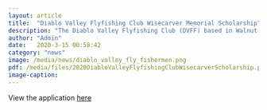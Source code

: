 ```yaml
---
layout: article
title:  "Diablo Valley Flyfishing Club Wisecarver Memorial Scholarship"
description: "The Diablo Valley Flyfishing Club (DVFF) based in Walnut Creek, CA. sponsors this annual $2,500 scholarship (one per year) in support of a UC Davis graduate student conducting research in fisheries biology and/or riparian or limnetic ecology, with projects that benefit California’s recreational fisheries."
author: "Admin"
date:   2020-3-15 00:58:42
category: "news"
image: /media/news/diablo_valley_fly_fishermen.png
pdf: /media/files/2020DiabloValleyFlyfishingClubWisecarverScholarship.pdf
image-caption:
---
```


View the application [here](/media/files/2020DiabloValleyFlyfishingClubWisecarverScholarship.pdf)
